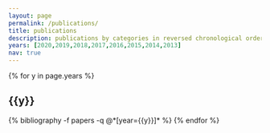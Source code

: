 ```yaml
---
layout: page
permalink: /publications/
title: publications
description: publications by categories in reversed chronological order. generated by jekyll-scholar.
years: [2020,2019,2018,2017,2016,2015,2014,2013]
nav: true
---
```


<div class="publications">

{% for y in page.years %}
  <h2 class="year">{{y}}</h2>
  {% bibliography -f papers -q @*[year={{y}}]* %}
{% endfor %}

</div>
